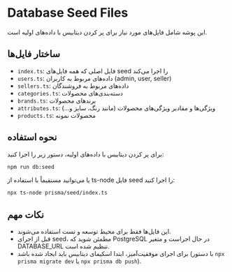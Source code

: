 # Database Seed Files

این پوشه شامل فایل‌های مورد نیاز برای پر کردن دیتابیس با داده‌های اولیه است.

## ساختار فایل‌ها

- `index.ts`: فایل اصلی که همه فایل‌های seed را اجرا می‌کند
- `users.ts`: داده‌های مربوط به کاربران (admin, user, seller)
- `sellers.ts`: داده‌های مربوط به فروشندگان
- `categories.ts`: دسته‌بندی‌های محصولات
- `brands.ts`: برندهای محصولات
- `attributes.ts`: ویژگی‌ها و مقادیر ویژگی‌های محصولات (مانند رنگ، سایز و...)
- `products.ts`: محصولات نمونه

## نحوه استفاده

برای پر کردن دیتابیس با داده‌های اولیه، دستور زیر را اجرا کنید:

```bash
npm run db:seed
```

یا می‌توانید مستقیماً با استفاده از ts-node فایل seed را اجرا کنید:

```bash
npx ts-node prisma/seed/index.ts
```

## نکات مهم

- این فایل‌ها فقط برای محیط توسعه و تست استفاده می‌شوند.
- قبل از اجرای seed، مطمئن شوید که PostgreSQL در حال اجراست و متغیر DATABASE_URL تنظیم شده است.
- برای اجرای موفقیت‌آمیز، ابتدا اسکیمای دیتابیس باید ایجاد شده باشد (با دستور `npx prisma migrate dev` یا `npx prisma db push`).